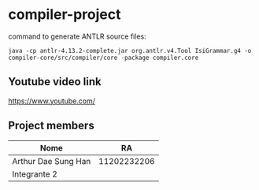 # compiler-project

command to generate ANTLR source files:
```
java -cp antlr-4.13.2-complete.jar org.antlr.v4.Tool IsiGrammar.g4 -o compiler-core/src/compiler/core -package compiler.core
```

## Youtube video link
https://www.youtube.com/

## Project members
<table> 
	<thead>
	<th>Nome</th>
	<th>RA</th>
	</thead>
	<tbody>
	<tr>
		<td>Arthur Dae Sung Han</td>
		<td>11202232206</td>
	</tr>
	<tr>
		<td>Integrante 2</td>
		<td></td>
	</tr>
	</tbody>
</table>
 